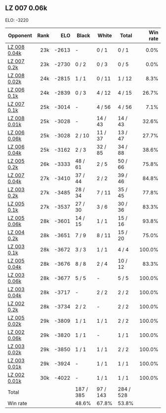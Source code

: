 ## LZ 007 0.06k ##

ELO: -3220

Opponent | Rank | ELO | Black | White | Total | Win rate
---------|-----:|----:|-------|-------|-------|-------:
[LZ 008 0.04k](LZ%20008%200.04k.md) | 23k | -2613 | - | 0 / 1 | 0 / 1 | 0.0%
[LZ 007 0.2k](LZ%20007%200.2k.md) | 23k | -2730 | 0 / 2 | 0 / 3 | 0 / 5 | 0.0%
[LZ 008 0.02k](LZ%20008%200.02k.md) | 24k | -2815 | 1 / 1 | 0 / 11 | 1 / 12 | 8.3%
[LZ 006 0.1k](LZ%20006%200.1k.md) | 24k | -2839 | 0 / 3 | 4 / 12 | 4 / 15 | 26.7%
[LZ 007 0.1k](LZ%20007%200.1k.md) | 25k | -3014 | - | 4 / 56 | 4 / 56 | 7.1%
[LZ 008 0.01k](LZ%20008%200.01k.md) | 25k | -3028 | - | 14 / 43 | 14 / 43 | 32.6%
[LZ 006 0.06k](LZ%20006%200.06k.md) | 25k | -3028 | 2 / 10 | 11 / 37 | 13 / 47 | 27.7%
[LZ 006 0.04k](LZ%20006%200.04k.md) | 25k | -3162 | 2 / 3 | 32 / 85 | 34 / 88 | 38.6%
[LZ 005 0.2k](LZ%20005%200.2k.md) | 26k | -3333 | 48 / 61 | 2 / 5 | 50 / 66 | 75.8%
[LZ 007 0.04k](LZ%20007%200.04k.md) | 27k | -3410 | 37 / 44 | 2 / 2 | 39 / 46 | 84.8%
[LZ 003 0.2k](LZ%20003%200.2k.md) | 27k | -3485 | 28 / 34 | 7 / 11 | 35 / 45 | 77.8%
[LZ 005 0.1k](LZ%20005%200.1k.md) | 27k | -3537 | 27 / 30 | 3 / 6 | 30 / 36 | 83.3%
[LZ 005 0.06k](LZ%20005%200.06k.md) | 28k | -3601 | 14 / 15 | 1 / 1 | 15 / 16 | 93.8%
[LZ 004 0.2k](LZ%20004%200.2k.md) | 28k | -3651 | 7 / 9 | 8 / 11 | 15 / 20 | 75.0%
[LZ 003 0.1k](LZ%20003%200.1k.md) | 28k | -3672 | 3 / 3 | 1 / 1 | 4 / 4 | 100.0%
[LZ 005 0.04k](LZ%20005%200.04k.md) | 28k | -3676 | 8 / 8 | 2 / 4 | 10 / 12 | 83.3%
[LZ 003 0.06k](LZ%20003%200.06k.md) | 28k | -3677 | 5 / 5 | - | 5 / 5 | 100.0%
[LZ 003 0.04k](LZ%20003%200.04k.md) | 28k | -3717 | - | 2 / 2 | 2 / 2 | 100.0%
[LZ 002 0.2k](LZ%20002%200.2k.md) | 28k | -3734 | 2 / 2 | - | 2 / 2 | 100.0%
[LZ 005 0.02k](LZ%20005%200.02k.md) | 29k | -3809 | 1 / 1 | 1 / 1 | 2 / 2 | 100.0%
[LZ 002 0.06k](LZ%20002%200.06k.md) | 29k | -3820 | 1 / 1 | - | 1 / 1 | 100.0%
[LZ 003 0.02k](LZ%20003%200.02k.md) | 29k | -3850 | 1 / 1 | 1 / 1 | 2 / 2 | 100.0%
[LZ 003 0.01k](LZ%20003%200.01k.md) | 29k | -3924 | - | 1 / 1 | 1 / 1 | 100.0%
[LZ 002 0.01k](LZ%20002%200.01k.md) | 30k | -4022 | - | 1 / 1 | 1 / 1 | 100.0%
Total | | | 187 / 385 | 97 / 143 | 284 / 528 | 
Win rate| | | 48.6% | 67.8% | 53.8% | 
